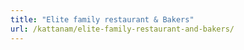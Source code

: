 ```yaml
---
title: "Elite family restaurant & Bakers"
url: /kattanam/elite-family-restaurant-and-bakers/
---
```

